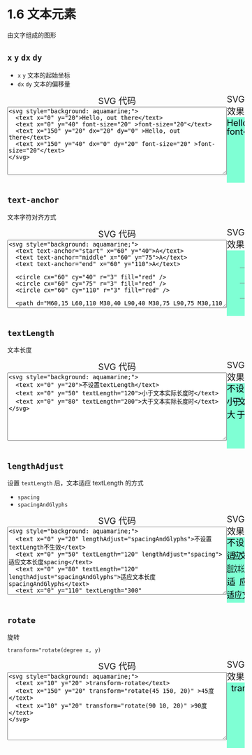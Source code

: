 # 1.6 文本元素

由文字组成的图形

## `x` `y` `dx` `dy`

- `x` `y` 文本的起始坐标
- `dx` `dy` 文本的偏移量

<div style="display: flex; flex-flow: row nowrap;">
<div style="font-size: 20px;text-align: center;">
<div>SVG 代码</div>
<textarea cols="60" rows="10">
<svg style="background: aquamarine;">
  <text x="0" y="20">Hello, out there</text>
  <text x="0" y="40" font-size="20" >font-size="20"</text>
  <text x="150" y="20" dx="20" dy="0" >Hello, out there</text>
  <text x="150" y="40" dx="0" dy="20" font-size="20" >font-size="20"</text>
</svg>
</textarea>

</div>
<div style="font-size: 20px;text-align: center;">
<div>SVG 效果</div>
<div>
<svg style="background: aquamarine;">
  <text x="0" y="20">Hello, out there</text>
  <text x="0" y="40" font-size="20" >font-size="20"</text>
  <text x="150" y="20" dx="20" dy="0" >Hello, out there</text>
  <text x="150" y="40" dx="0" dy="20" font-size="20" >font-size="20"</text>
</svg>
</div>
</div>
</div>

## `text-anchor`

文本字符对齐方式

<div style="display: flex; flex-flow: row nowrap;">
<div style="font-size: 20px;text-align: center;">
<div>SVG 代码</div>
<textarea cols="60" rows="10">
<svg style="background: aquamarine;">
  <text text-anchor="start" x="60" y="40">A</text>
  <text text-anchor="middle" x="60" y="75">A</text>
  <text text-anchor="end" x="60" y="110">A</text>

  <circle cx="60" cy="40" r="3" fill="red" />
  <circle cx="60" cy="75" r="3" fill="red" />
  <circle cx="60" cy="110" r="3" fill="red" />
  
  <path d="M60,15 L60,110 M30,40 L90,40 M30,75 L90,75 M30,110 L90,110" stroke="grey" />
</svg> 
</textarea>
</div>
<div style="font-size: 20px;text-align: center;">
<div>SVG 效果</div>
<div>
<svg style="background: aquamarine;">
  <text x="60" y="40" text-anchor="start">A</text>
  <text x="60" y="75" text-anchor="middle">A</text>
  <text x="60" y="110" text-anchor="end">A</text>

  <circle cx="60" cy="40" r="3" fill="red" />
  <circle cx="60" cy="75" r="3" fill="red" />
  <circle cx="60" cy="110" r="3" fill="red" />
  
  <path d="M60,15 L60,110 M30,40 L90,40 M30,75 L90,75 M30,110 L90,110" stroke="grey" />
</svg>
</div>
</div>
</div>

## `textLength`

文本长度

<div style="display: flex; flex-flow: row nowrap;">
<div style="font-size: 20px;text-align: center;">
<div>SVG 代码</div>
<textarea cols="60" rows="10">
<svg style="background: aquamarine;">
  <text x="0" y="20">不设置textLength</text>
  <text x="0" y="50" textLength="120">小于文本实际长度时</text>
  <text x="0" y="80" textLength="200">大于文本实际长度时</text>
</svg> 
</textarea>
</div>
<div style="font-size: 20px;text-align: center;">
<div>SVG 效果</div>
<div>
<svg style="background: aquamarine;">
  <text x="0" y="20">不设置textLength</text>
  <text x="0" y="50" textLength="120">小于文本实际长度时</text>
  <text x="0" y="80" textLength="200">大于文本实际长度时</text>
</svg>
</div>
</div>
</div>

## `lengthAdjust`

设置 `textLength` 后，文本适应 textLength 的方式

- `spacing`
- `spacingAndGlyphs`

<div style="display: flex; flex-flow: row nowrap;">
<div style="font-size: 20px;text-align: center;">
<div>SVG 代码</div>
<textarea cols="60" rows="10">
<svg style="background: aquamarine;">
  <text x="0" y="20" lengthAdjust="spacingAndGlyphs">不设置textLength不生效</text>
  <text x="0" y="50" textLength="120" lengthAdjust="spacing">适应文本长度spacing</text>
  <text x="0" y="80" textLength="120" lengthAdjust="spacingAndGlyphs">适应文本长度spacingAndGlyphs</text>
  <text x="0" y="110" textLength="300" lengthAdjust="spacing">适应文本长度spacing</text>
  <text x="0" y="140" textLength="260" lengthAdjust="spacingAndGlyphs">适应文本长度spacingAndGlyphs</text>
</svg> 
</textarea>
</div>
<div style="font-size: 20px;text-align: center;">
<div>SVG 效果</div>
<div>
<svg style="background: aquamarine;">
  <text x="0" y="20" lengthAdjust="spacingAndGlyphs">不设置textLength不生效</text>
  <text x="0" y="50" textLength="120" lengthAdjust="spacing">适应文本长度spacing</text>
  <text x="0" y="80" textLength="120" lengthAdjust="spacingAndGlyphs">适应文本长度spacingAndGlyphs</text>
  <text x="0" y="110" textLength="300" lengthAdjust="spacing">适应文本长度spacing</text>
  <text x="0" y="140" textLength="260" lengthAdjust="spacingAndGlyphs">适应文本长度spacingAndGlyphs</text>
</svg>
</div>
</div>
</div>

## `rotate`

旋转

`transform="rotate(degree x, y)`

<div style="display: flex; flex-flow: row nowrap;">
<div style="font-size: 20px;text-align: center;">
<div>SVG 代码</div>
<textarea cols="60" rows="10">
<svg style="background: aquamarine;">
  <text x="10" y="20" >transform-rotate</text>
  <text x="150" y="20" transform="rotate(45 150, 20)" >45度</text>
  <text x="10" y="20" transform="rotate(90 10, 20)" >90度</text>
</svg> 
</textarea>
</div>
<div style="font-size: 20px;text-align: center;">
<div>SVG 效果</div>
<div>
<svg style="background: aquamarine;">
  <text x="10" y="20" >transform-rotate</text>
  <text x="50" y="30" transform="rotate(45 50, 30)" >rotate</text>
  <text x="100" y="50" transform="rotate(90 80, 50)" >rotate</text>
</svg>
</div>
</div>
</div>
